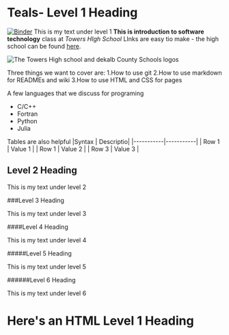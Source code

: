 # Teals- Level 1 Heading
[![Binder](https://mybinder.org/badge_logo.svg)](https://mybinder.org/v2/gh/davisjasmine2022/TEALS/HEAD)
This is my text under level 1 **This is introduction to software technology** class at *Towers HIgh School* LInks are easy tio make - the high school can be found [here](https://www.towershs.dekalb.k12.ga.us/).

![The Towers High school and dekalb County Schools logos](https://www.towers.dekalb.k12.ga.us/sysimages/logo.png)

Three things we want to cover are:
1.How to use git
2.How to use markdown for READMEs and wiki 
3.How to use HTML and CSS for pages 

A few languages that we discuss for programing 
- C/C++
- Fortran
- Python
- Julia

Tables are also helpful
|Syntax | Descriptio|
|-----------|-----------|
| Row 1 | Value 1 |
| Row 1 | Value 2 |
| Row 3 | Value 3 |

## Level 2 Heading

This is my text under level 2

###Level 3 Heading 

This is my text under level 3

####Level 4 Heading

This is my text under level 4

#####Level 5 Heading

This is my text under level 5

######Level 6 Heading 

This is my text under level 6

<H1> Here's an HTML Level 1 Heading</H1>
